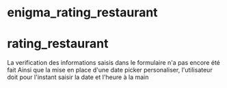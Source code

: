 # enigma_rating_restaurant
# rating_restaurant

La verification des informations saisis dans le formulaire n'a pas encore été fait
Ainsi que la mise en place d'une date picker personaliser, l'utilisateur doit pour l'instant saisir la date et l'heure à la main
